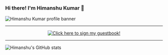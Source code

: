 ### Hi there! I'm Himanshu Kumar 👋


![Himanshu Kumar profile banner](https://user-images.githubusercontent.com/87880250/176330078-a5fb22a8-a7a7-4a3e-be37-323b2bb1a49a.jpg)

---

<p align="center">
  <a href="https://gist.github.com/Himanshukumar30/0f07b3cf78f57954e8a615dea1a94d29">
    <img src="https://gist.githubusercontent.com/Himanshukumar30/0f07b3cf78f57954e8a615dea1a94d29/raw/1c79f8a2f799b7670462b22ac078955732d10a9f/guestbook.gif" alt="Click here to sign my guestbook!">
  </a>
</p>

---


![Himanshu's GitHub stats](https://github-readme-stats.vercel.app/api?username=himanshukumar30&theme=dark&show_icons=true)


<!-- [![Top Langs](https://github-readme-stats.vercel.app/api/top-langs/?username=himanshukumar30&layout=compact)](https://github.com/himanshukumar30/github-readme-stats) -->

<!--
**Himanshukumar30/Himanshukumar30** is a ✨ _special_ ✨ repository because its `README.md` (this file) appears on your GitHub profile.

Here are some ideas to get you started:

- 🔭 I’m currently working on ...
- 🌱 I’m currently learning ...
- 👯 I’m looking to collaborate on ...
- 🤔 I’m looking for help with ...
- 💬 Ask me about ...
- 📫 How to reach me: ...
- 😄 Pronouns: ...
- ⚡ Fun fact: ...
-->
